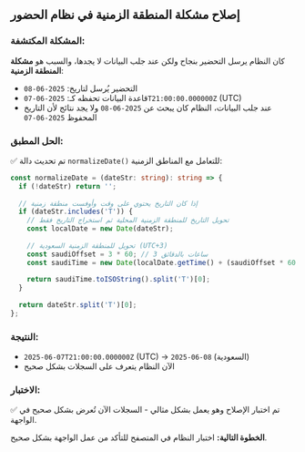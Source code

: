 ## إصلاح مشكلة المنطقة الزمنية في نظام الحضور

### المشكلة المكتشفة:
كان النظام يرسل التحضير بنجاح ولكن عند جلب البيانات لا يجدها، والسبب هو **مشكلة المنطقة الزمنية**:

- التحضير يُرسل لتاريخ: `2025-06-08`
- قاعدة البيانات تحفظه كـ: `2025-06-07T21:00:00.000000Z` (UTC)
- عند جلب البيانات، النظام كان يبحث عن `2025-06-08` ولا يجد نتائج لأن التاريخ المحفوظ `2025-06-07`

### الحل المطبق:
✅ تم تحديث دالة `normalizeDate()` للتعامل مع المناطق الزمنية:

```typescript
const normalizeDate = (dateStr: string): string => {
  if (!dateStr) return '';
  
  // إذا كان التاريخ يحتوي على وقت وأوفست منطقة زمنية
  if (dateStr.includes('T')) {
    // تحويل التاريخ للمنطقة الزمنية المحلية ثم استخراج التاريخ فقط
    const localDate = new Date(dateStr);
    
    // تحويل للمنطقة الزمنية السعودية (UTC+3)
    const saudiOffset = 3 * 60; // 3 ساعات بالدقائق
    const saudiTime = new Date(localDate.getTime() + (saudiOffset * 60 * 1000));
    
    return saudiTime.toISOString().split('T')[0];
  }
  
  return dateStr.split('T')[0];
};
```

### النتيجة:
- `2025-06-07T21:00:00.000000Z` (UTC) → `2025-06-08` (السعودية)
- الآن النظام يتعرف على السجلات بشكل صحيح

### الاختبار:
✅ تم اختبار الإصلاح وهو يعمل بشكل مثالي - السجلات الآن تُعرض بشكل صحيح في الواجهة.

**الخطوة التالية:** اختبار النظام في المتصفح للتأكد من عمل الواجهة بشكل صحيح.
